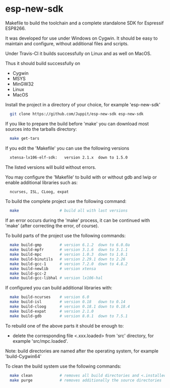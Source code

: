 # esp-new-sdk

Makefile to build the toolchain and a complete standalone SDK for Espressif ESP8266.

It was developed for use under Windows on Cygwin. It should be easy to maintain and configure, without additional files and scripts.

Under Travis-CI it builds successfully on Linux and as well on MacOS.

Thus it should build successfully on
- Cygwin
- MSYS
- MinGW32
- Linux
- MacOS

Install the project in a directory of your choice, for example 'esp-new-sdk'
```bash
  git clone https://github.com/Juppit/esp-new-sdk esp-new-sdk
```

If you like to prepare the build before 'make' you can download most sources into the tarballs directory:
```bash
  make get-tars
```

If you edit the 'Makefile' you can use the following versions
```bash
  xtensa-lx106-elf-sdk:   version 2.1.x  down to 1.5.0
```
The listed versions will build without errors.

You may configure the 'Makefile' to build with or without gdb and lwip
or enable additional libraries such as:
```bash
  ncurses, ISL, CLoog, expat
```

To build the complete project use the following command:
```bash
  make                  # build all with last versions
```
If an error occurs during the 'make' process, it can be continued with 'make' (after correcting the error, of course).

To build parts of the project use the following commands:
```bash
  make build-gmp        # version 6.1.2  down to 6.0.0a
  make build-mpfr       # version 3.1.6  down to 3.1.1
  make build-mpc        # version 1.0.3  down to 1.0.1
  make build-binutils   # version 2.29.1 down to 2.26
  make build-gcc-1      # version 7.2.0  down to 4.8.2
  make build-newlib     # version xtensa
  make build-gcc-2
  make build-gcc-libhal # version lx106-hal
  ```

If configured you can build additional libraries with:
```bash
  make build-ncurses    # version 6.0
  make build-isl        # version 0.18   down to 0.14
  make build-cloog      # version 0.18.1 down to 0.18.4
  make build-expat      # version 2.1.0
  make build-gdb        # version 8.0.1  down to 7.5.1
  ```

To rebuild one of the above parts it should be enough to:
- delete the corresponding file <.xxx.loaded> from 'src' directory, for example 'src/mpc.loaded'.

Note: build directories are named after the operating system, for example 'build-Cygwin64'

To clean the build system use the following commands:
```bash
  make clean            # removes all build directories and <.installed-xxx> marker
  make purge            # removes additionally the source directories
```

